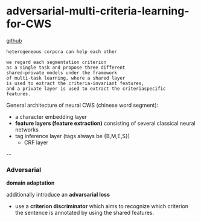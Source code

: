 # adversarial-multi-criteria-learning-for-CWS

[github](https://github.com/FudanNLP/adversarial-multi-criteria-learning-for-CWS)

```
heterogeneous corpora can help each other

we regard each segmentation criterion
as a single task and propose three different
shared-private models under the framework
of multi-task learning, where a shared layer
is used to extract the criteria-invariant features,
and a private layer is used to extract the criteriaspecific
features. 

```

General architecture of neural CWS (chinese word segment):

+ a character embedding layer
+ **feature layers (feature extraction)** consisting of several classical neural networks
+ tag inference layer  (tags always be {B,M,E,S})
	+ CRF layer

--
### Adversarial 
**domain adaptation**

additionally introduce an **advarsarial loss** 

+ use a **criterion discriminator** which aims to recognize which criterion the sentence is annotated by using the shared features.
